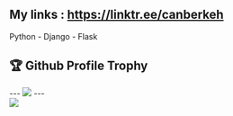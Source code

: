 ## My links :  https://linktr.ee/canberkeh
Python - Django - Flask 

<h2>🏆 Github Profile Trophy</h2>
---
<img src=https://github-profile-trophy.vercel.app/?username=canberkeh&theme=dracula />
---

<div>
  <img src="https://github-readme-stats.vercel.app/api/top-langs/?username=canberkeh&layout=compact&langs_count=8&theme=gruvbox" />
</div>
